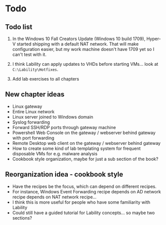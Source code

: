 # Todo

## Todo list

1.  In the Windows 10 Fall Creators Update (Windows 10 build 1709),
    Hyper-V started shipping with a default NAT network.
    That will make configuration easier,
    but my work machine doesn't have 1709 yet so I can't test with it.

2.  I think Lability can apply updates to VHDs before starting VMs...
    look at `C:\Lability\Hotfixes`.

3.  Add lab exercises to all chapters

## New chapter ideas

-   Linux gateway
-   Entire Linux network
-   Linux server joined to Windows domain
-   Syslog forwarding
-   Forward SSH/RDP ports through gateway machine
-   Powershell Web Console on the gateway / webserver behind gateway with port forwarding
-   Remote Desktop web client on the gateway / webserver behind gateway
-   How to create some kind of lab templating system for frequent disposable VMs for e.g. malware analysis
-   Cookbook style organization, maybe for just a sub section of the book?

## Reorganization idea - cookbook style

-   Have the recipes be the focus, which can depend on different recipes.
-   For instance, Windows Event Forwarding recipe depends on AD network recipe depends on NAT network recipe...
-   I think this is more useful for people who have some familiarity with Lability
-   Could still have a guided tutorial for Lability concepts... so maybe two sections?
